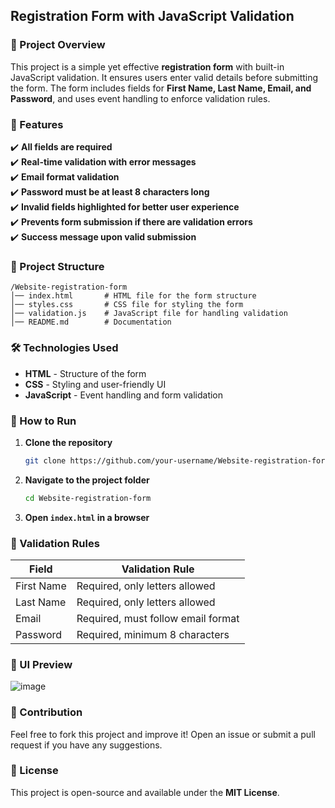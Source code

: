 ## Registration Form with JavaScript Validation  

### 📌 Project Overview  
This project is a simple yet effective **registration form** with built-in JavaScript validation. It ensures users enter valid details before submitting the form. The form includes fields for **First Name, Last Name, Email, and Password**, and uses event handling to enforce validation rules.  

### 🎯 Features  
✔️ **All fields are required**  
✔️ **Real-time validation with error messages**  
✔️ **Email format validation**  
✔️ **Password must be at least 8 characters long**  
✔️ **Invalid fields highlighted for better user experience**  
✔️ **Prevents form submission if there are validation errors**  
✔️ **Success message upon valid submission**  

### 📂 Project Structure  
```
/Website-registration-form
│── index.html       # HTML file for the form structure
│── styles.css       # CSS file for styling the form
│── validation.js    # JavaScript file for handling validation
│── README.md        # Documentation
```

### 🛠️ Technologies Used  
- **HTML** - Structure of the form  
- **CSS** - Styling and user-friendly UI  
- **JavaScript** - Event handling and form validation  

### 🚀 How to Run  
1. **Clone the repository**  
   ```sh
   git clone https://github.com/your-username/Website-registration-form
   ```
2. **Navigate to the project folder**  
   ```sh
   cd Website-registration-form
   ```
3. **Open `index.html` in a browser**  

### 📝 Validation Rules  
| Field      | Validation Rule |
|------------|--------------------------------|
| First Name | Required, only letters allowed |
| Last Name  | Required, only letters allowed |
| Email      | Required, must follow email format |
| Password   | Required, minimum 8 characters |

### 🎨 UI Preview  
![image](https://github.com/user-attachments/assets/d1678c44-e455-4526-82e2-c7f563fd059d)


### 🤝 Contribution  
Feel free to fork this project and improve it! Open an issue or submit a pull request if you have any suggestions.  

### 📜 License  
This project is open-source and available under the **MIT License**.  
